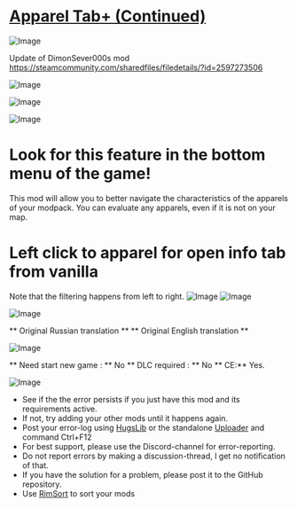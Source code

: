 # [Apparel Tab+ (Continued)]()

![Image](https://i.imgur.com/buuPQel.png)

Update of DimonSever000s mod https://steamcommunity.com/sharedfiles/filedetails/?id=2597273506

![Image](https://i.imgur.com/pufA0kM.png)
	
![Image](https://i.imgur.com/Z4GOv8H.png)

![Image](https://steamuserimages-a.akamaihd.net/ugc/1681519447378065763/CAE5448F0AE6F93B886FF7A780D621CC65E0383E/?imw=5000&amp;imh=5000&amp;ima=fit&amp;impolicy=Letterbox&amp;imcolor=%23000000&amp;letterbox=false)

#  Look for this feature in the bottom menu of the game! 

This mod will allow you to better navigate the characteristics of the apparels of your modpack. You can evaluate any apparels, even if it is not on your map.

#  Left click to apparel for open info tab from vanilla 


Note that the filtering happens from left to right.
![Image](https://steamuserimages-a.akamaihd.net/ugc/1682646595942126178/B5FEE5DCABD74A77A5F0FF6DB8953895BFF14D1B/?imw=5000&amp;imh=5000&amp;ima=fit&amp;impolicy=Letterbox&amp;imcolor=%23000000&amp;letterbox=false)
![Image](https://steamuserimages-a.akamaihd.net/ugc/1682646595942127447/93DFF403B285C61FE204B18E5BAE8EADEA9455BB/?imw=5000&amp;imh=5000&amp;ima=fit&amp;impolicy=Letterbox&amp;imcolor=%23000000&amp;letterbox=false)


![Image](https://steamuserimages-a.akamaihd.net/ugc/1681519447378067434/C0D6CC9F47D73562CB2FD56B7A122A50CB34108E/?imw=5000&amp;imh=5000&amp;ima=fit&amp;impolicy=Letterbox&amp;imcolor=%23000000&amp;letterbox=false)

** Original Russian translation **
** Original English translation **


![Image](https://steamuserimages-a.akamaihd.net/ugc/1681519447378063444/AB0B61DEBB67D0D55A4113EDACE2E9D8A3D28CF9/?imw=5000&amp;imh=5000&amp;ima=fit&amp;impolicy=Letterbox&amp;imcolor=%23000000&amp;letterbox=false)

** Need start new game : ** No
** DLC required : ** No
** CE:** Yes.

![Image](https://i.imgur.com/PwoNOj4.png)



-  See if the the error persists if you just have this mod and its requirements active.
-  If not, try adding your other mods until it happens again.
-  Post your error-log using [HugsLib](https://steamcommunity.com/workshop/filedetails/?id=818773962) or the standalone [Uploader](https://steamcommunity.com/sharedfiles/filedetails/?id=2873415404) and command Ctrl+F12
-  For best support, please use the Discord-channel for error-reporting.
-  Do not report errors by making a discussion-thread, I get no notification of that.
-  If you have the solution for a problem, please post it to the GitHub repository.
-  Use [RimSort](https://github.com/RimSort/RimSort/releases/latest) to sort your mods


